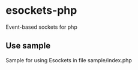 # esockets-php
Event-based sockets for php

## Use sample
Sample for using Esockets in file sample/index.php